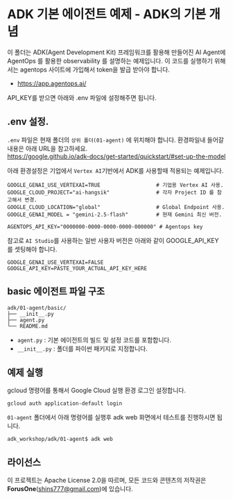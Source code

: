 # ADK 기본 에이전트 예제 - ADK의 기본 개념

이 폴더는 ADK(Agent Development Kit) 프레임워크를 활용해 만들어진 AI Agent에 AgentOps 를 활용한 observability 를 설명하는 예제입니다.
이 코드를 실행하기 위해서는 agentops 사이트에 가입해서 token을 발급 받아야 합니다.  
* https://app.agentops.ai/

API_KEY를 받으면 아래와 .env 파일에 설정해주면 됩니다. 


## .env 설정.

`.env` 파일은 현재  폴더의 `상위 폴더(01-agent)` 에 위치해야 합니다.  환경파일내 들어갈 내용은 아래 URL을 참고하세요.    
https://google.github.io/adk-docs/get-started/quickstart/#set-up-the-model 

아래 환경설정은 기업에서 `Vertex AI`기반에서 ADK를 사용할때 적용되는 예제입니다.    

```
GOOGLE_GENAI_USE_VERTEXAI=TRUE                  # 기업용 Vertex AI 사용.
GOOGLE_CLOUD_PROJECT="ai-hangsik"               # 각자 Project ID 를 참고해서 변경.
GOOGLE_CLOUD_LOCATION="global"                  # Global Endpoint 사용.
GOOGLE_GENAI_MODEL = "gemini-2.5-flash"         # 현재 Gemini 최신 버전.

AGENTOPS_API_KEY="0000000-0000-0000-0000-000000" # Agentops key
```

참고로 `AI Studio`를 사용하는 일반 사용자 버전은 아래와 같이 GOOGLE_API_KEY 를 셋팅해야 합니다.  

```
GOOGLE_GENAI_USE_VERTEXAI=FALSE
GOOGLE_API_KEY=PASTE_YOUR_ACTUAL_API_KEY_HERE
```

## basic 에이전트 파일 구조
```
adk/01-agent/basic/
├── __init__.py
├── agent.py
└── README.md
```

- `agent.py`  : 기본 에이전트의 빌드 및 설정 코드를 포함합니다.
- `__init__.py`  : 폴더를 파이썬 패키지로 지정합니다.


## 예제 실행

gcloud 명령어를 통해서 Google Cloud 실행 환경 로그인 설정합니다.

```
gcloud auth application-default login
```

`01-agent` 폴더에서 아래 명령어를 실행후 adk web 화면에서 테스트를 진행하시면 됩니다. 

```
adk_workshop/adk/01-agent$ adk web
```

## 라이선스
이 프로젝트는 Apache License 2.0을 따르며, 모든 코드와 콘텐츠의 저작권은 **ForusOne**(shins777@gmail.com)에 있습니다.